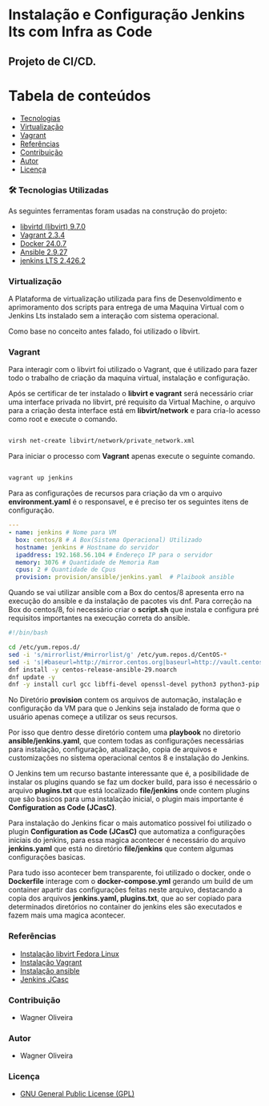 # Instalação e Configuração Jenkins lts com Infra as Code

## Projeto de CI/CD.


Tabela de conteúdos
===================
<!--ts-->   
   * [Tecnologias](#🛠-tecnologias-utilizadas)
   * [Virtualização](#virtualização)
   * [Vagrant](#vagrant)
   * [Referências](#referências)
   * [Contribuição](#contribuição)
   * [Autor](#autor)
   * [Licença](#licença)
<!--te-->

### 🛠 Tecnologias Utilizadas

As seguintes ferramentas foram usadas na construção do projeto:

- [libvirtd (libvirt) 9.7.0](https://libvirt.org/)
- [Vagrant 2.3.4](https://www.vagrantup.com/)
- [Docker 24.0.7](https://docs.docker.com/engine/)
- [Ansible 2.9.27](https://docs.ansible.com/)
- [jenkins LTS 2.426.2](https://www.jenkins.io/doc/book/getting-started/)

### Virtualização

A Plataforma de virtualização utilizada para fins de Desenvoldimento e aprimoramento dos scripts para entrega de uma Maquina Virtual com o Jenkins Lts instalado sem a interação com sistema operacional.

Como base no conceito antes falado, foi utilizado o libvirt.

### Vagrant

Para interagir com o libvirt foi utilizado o Vagrant, que é utilizado para fazer todo o trabalho de criação da maquina virtual, instalação e configuração.

Após se certificar de ter instalado o **libvirt e vagrant** será necessário criar uma interface privada no libvirt, pré requisito da Virtual Machine, o arquivo para a criação desta interface está em **libvirt/network** e para cria-lo acesso como root e execute o comando.

~~~bash

virsh net-create libvirt/network/private_network.xml

~~~

Para iniciar o processo com **Vagrant** apenas execute o seguinte comando.

~~~bash

vagrant up jenkins

~~~

Para as configurações de recursos para criação da vm o arquivo **environment.yaml** é o responsavel, e é preciso ter os seguintes itens de configuração.

~~~yml
---
- name: jenkins # Nome para VM
  box: centos/8 # A Box(Sistema Operacional) Utilizado
  hostname: jenkins # Hostname do servidor
  ipaddress: 192.168.56.104 # Endereço IP para o servidor
  memory: 3076 # Quantidade de Memoria Ram
  cpus: 2 # Quantidade de Cpus
  provision: provision/ansible/jenkins.yaml  # Plaibook ansible
~~~

Quando se vai utilizar ansible com a Box do centos/8 apresenta erro na execução do ansible e da instalação de pacotes vis dnf.
Para correção na Box do centos/8, foi necessário criar o **script.sh** que instala e configura pré requisitos importantes na execução correta do ansible.

~~~sh
#!/bin/bash

cd /etc/yum.repos.d/
sed -i 's/mirrorlist/#mirrorlist/g' /etc/yum.repos.d/CentOS-*
sed -i 's|#baseurl=http://mirror.centos.org|baseurl=http://vault.centos.org|g' /etc/yum.repos.d/CentOS-*
dnf install -y centos-release-ansible-29.noarch
dnf update -y
dnf -y install curl gcc libffi-devel openssl-devel python3 python3-pip ansible
~~~


No Diretório **provision** contem os arquivos de automação, instalação e configuração da VM para que o Jenkins seja instalado de forma que o usuário apenas começe a utilizar os seus recursos.

Por isso que dentro desse diretório contem uma **playbook** no diretorio **ansible/jenkins.yaml**, que contem todas as configurações necessárias para instalação, configuração, atualização, copia de arquivos e customizações no sistema operacional centos 8 e instalação do Jenkins.

O Jenkins tem um recurso bastante interessante que é, a posibilidade de instalar os plugins quando se faz um docker build, para isso é necessário o arquivo **plugins.txt** que está localizado **file/jenkins** onde contem plugins que são basicos para uma instalação inicial, o plugin mais importante é **Configuration as Code (JCasC)**.

Para instalação do Jenkins ficar o mais automatico possivel foi utilizado o plugin **Configuration as Code (JCasC)** que automatiza a configurações iniciais do jenkins, para essa magica acontecer é necessário do arquivo **jenkins.yaml** que está no diretório **file/jenkins** que contem algumas configurações basicas.

Para tudo isso acontecer bem transparente, foi utilizado o docker, onde o **Dockerfile** interage com o **docker-compose.yml** gerando um build de um container apartir das configurações feitas neste arquivo, destacando a copia dos arquivos **jenkins.yaml, plugins.txt**, que ao ser copiado para determinados diretórios no container do jenkins eles são executados e fazem mais uma magica acontecer.

### Referências

- [Instalação libvirt Fedora Linux](https://developer.fedoraproject.org/tools/virtualization/installing-libvirt-and-virt-install-on-fedora-linux.html)
- [Instalação Vagrant](https://developer.hashicorp.com/vagrant/install)
- [Instalação ansible](https://docs.ansible.com/ansible/latest/installation_guide/intro_installation.html)
- [Jenkins JCasc](https://www.jenkins.io/projects/jcasc/)

### Contribuição

- Wagner Oliveira

### Autor

- Wagner Oliveira

### Licença

- [GNU General Public License (GPL)](https://www.gnu.org/licenses/gpl-3.0.html)